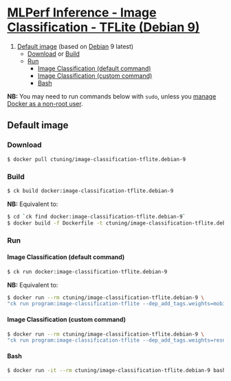 # [MLPerf Inference - Image Classification - TFLite (Debian 9)](https://hub.docker.com/r/ctuning/image-classification-tflite.debian-9)

1. [Default image](#image_default) (based on [Debian](https://hub.docker.com/_/debian/) 9 latest)
    - [Download](#image_default_download) or [Build](#image_default_build)
    - [Run](#image_default_run)
        - [Image Classification (default command)](#image_default_run_default)
        - [Image Classification (custom command)](#image_default_run_custom)
        - [Bash](#image_default_run_bash)

**NB:** You may need to run commands below with `sudo`, unless you
[manage Docker as a non-root user](https://docs.docker.com/install/linux/linux-postinstall/#manage-docker-as-a-non-root-user).

<a name="image_default"></a>
## Default image

<a name="image_default_download"></a>
### Download
```
$ docker pull ctuning/image-classification-tflite.debian-9
```

<a name="image_default_build"></a>
### Build
```bash
$ ck build docker:image-classification-tflite.debian-9
```
**NB:** Equivalent to:
```bash
$ cd `ck find docker:image-classification-tflite.debian-9`
$ docker build -f Dockerfile -t ctuning/image-classification-tflite.debian-9 .
```

<a name="image_default_run"></a>
### Run

<a name="image_default_run_default"></a>
#### Image Classification (default command)
```bash
$ ck run docker:image-classification-tflite.debian-9
```
**NB:** Equivalent to:
```bash
$ docker run --rm ctuning/image-classification-tflite.debian-9 \
"ck run program:image-classification-tflite --dep_add_tags.weights=mobilenet,non-quantized --env.CK_BATCH_COUNT=2"
```

<a name="image_default_run_custom"></a>
#### Image Classification (custom command)
```bash
$ docker run --rm ctuning/image-classification-tflite.debian-9 \
"ck run program:image-classification-tflite --dep_add_tags.weights=resnet,no-argmax --env.CK_BATCH_COUNT=10"
```

<a name="image_default_run_bash"></a>
#### Bash
```bash
$ docker run -it --rm ctuning/image-classification-tflite.debian-9 bash
```
